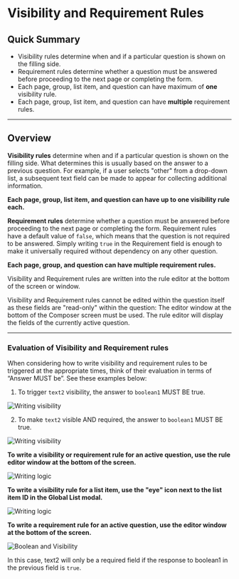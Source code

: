 # Visibility and Requirement Rules

## Quick Summary

* Visibility rules determine when and if a particular question is shown on the filling side.
* Requirement rules determine whether a question must be answered before proceeding to the next page or completing the form.
* Each page, group, list item, and question can have maximum of **one** visibility rule.
* Each page, group, list item, and question can have **multiple** requirement rules.

---

## Overview

**Visibility rules** determine when and if a particular question is shown on the filling side. What determines this is usually based on the answer to a previous question.  For example, if a user selects "other" from a drop-down list, a subsequent text field can be made to appear for collecting additional information.

**Each page, group, list item, and question can have up to one visibility rule each.**

**Requirement rules** determine whether a question must be answered before proceeding to the next page or completing the form.  Requirement rules have a default value of `false`, which means that the question is not required to be answered.  Simply writing `true` in the Requirement field is enough to make it universally required without dependency on any other question.

**Each page, group, and question can have multiple requirement rules.**

Visibility and Requirement rules are written into the rule editor at the bottom of the screen or window.

Visibility and Requirement rules cannot be edited within the question itself as these fields are "read-only" within the question: The editor window at the bottom of the Composer screen must be used.  The rule editor will display the fields of the currently active question.

---

### Evaluation of Visibility and Requirement rules

When considering how to write visibility and requirement rules to be triggered at the appropriate times, think of their evaluation in terms of “Answer MUST be”.  See these examples below:

1. To trigger `text2` visibility, the answer to `boolean1` MUST BE true.

![Writing visibility](logic/visibility-rule1.png)

2. To make `text2` visible AND required, the answer to `boolean1` MUST BE true.

![Writing visibility](logic/visibility-rule2.png)

**To write a visibility or requirement rule for an active question, use the rule editor window at the bottom of the screen.**

![Writing logic](logic/writing-logic1.png)

**To write a visibility rule for a list item, use the "eye" icon next to the list item ID in the Global List modal.**

![Writing logic](logic/list-visibility1.png)

**To write a requirement rule for an active question, use the editor window at the bottom of the screen.**

![Boolean and Visibility](logic/required-rule1.png)

In this case, text2 will only be a required field if the response to boolean1 in the previous field is `true`. 